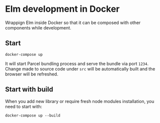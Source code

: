 # Elm development in Docker

Wrappign Elm inside Docker so that it can be composed with other components while development.

## Start

```
docker-compose up
```

It will start Parcel bundling process and serve the bundle via port `1234`.
Change made to source code under `src` will be automatically built and the browser will be refreshed.

## Start with build

When you add new library or require fresh node modules installation, you need to start with:

```
docker-compose up --build
```
